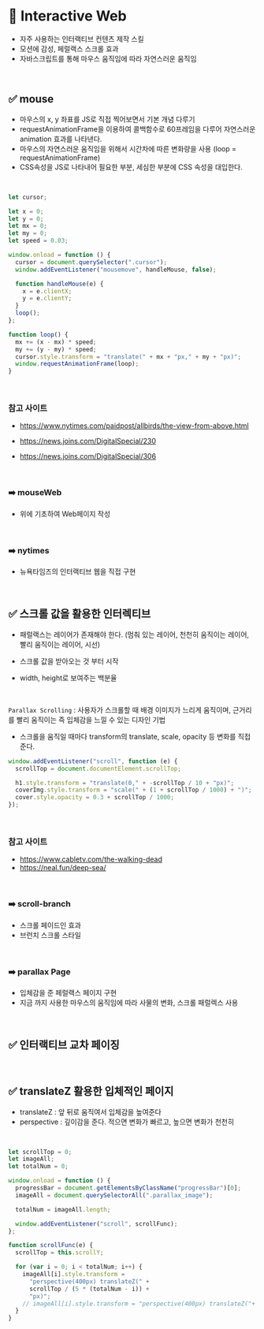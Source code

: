 # 📌 Interactive Web

- 자주 사용하는 인터랙티브 컨텐츠 제작 스킬
- 모션에 감성, 페럴랙스 스크롤 효과
- 자바스크립트를 통해 마우스 움직임에 따라 자연스러운 움직임

<br>

## ✅ mouse

- 마우스의 x, y 좌표를 JS로 직접 찍어보면서 기본 개념 다루기
- requestAnimationFrame을 이용하여 콜백함수로 60프레임을 다루어 자연스러운 animation 효과를 나타낸다.
- 마우스의 자연스러운 움직임을 위해서 시간차에 따른 변화량을 사용 (loop = requestAnimationFrame)
- CSS속성을 JS로 나타내어 필요한 부분, 세심한 부분에 CSS 속성을 대입한다.

<br>

```javascript
let cursor;

let x = 0;
let y = 0;
let mx = 0;
let my = 0;
let speed = 0.03;

window.onload = function () {
  cursor = document.querySelector(".cursor");
  window.addEventListener("mousemove", handleMouse, false);

  function handleMouse(e) {
    x = e.clientX;
    y = e.clientY;
  }
  loop();
};

function loop() {
  mx += (x - mx) * speed;
  my += (y - my) * speed;
  cursor.style.transform = "translate(" + mx + "px," + my + "px)";
  window.requestAnimationFrame(loop);
}
```

<br>

### 참고 사이트

- https://www.nytimes.com/paidpost/allbirds/the-view-from-above.html

- https://news.joins.com/DigitalSpecial/230

- https://news.joins.com/DigitalSpecial/306

<br>

### ➡️ mouseWeb

- 위에 기초하여 Web페이지 작성

<br>

### ➡️ nytimes

- 뉴욕타임즈의 인터랙티브 웹을 직접 구현

<br>

## ✅ 스크롤 값을 활용한 인터렉티브

- 패럴랙스는 레이어가 존재해야 한다. (멈춰 있는 레이어, 천천히 움직이는 레이어, 빨리 움직이는 레이어, 시선)

- 스크롤 값을 받아오는 것 부터 시작

- width, height로 보여주는 백분율

<br>

`Parallax Scrolling` : 사용자가 스크롤할 때 배경 이미지가 느리게 움직이며, 근거리를 빨리 움직이는 즉 입체감을 느낄 수 있는 디자인 기법

- 스크롤을 움직일 때마다 transform의 translate, scale, opacity 등 변화를 직접 준다.

```javascript
window.addEventListener("scroll", function (e) {
  scrollTop = document.documentElement.scrollTop;

  h1.style.transform = "translate(0," + -scrollTop / 10 + "px)";
  coverImg.style.transform = "scale(" + (1 + scrollTop / 1000) + ")";
  cover.style.opacity = 0.3 + scrollTop / 1000;
});
```

<br>

### 참고 사이트

- https://www.cabletv.com/the-walking-dead
- https://neal.fun/deep-sea/

<br>

### ➡️ scroll-branch

- 스크롤 페이드인 효과
- 브런치 스크롤 스타일

<br>

### ➡️ parallax Page

- 입체감을 준 페럴랙스 페이지 구현
- 지금 까지 사용한 마우스의 움직임에 따라 사물의 변화, 스크롤 패럴렉스 사용

<br>

## ✅ 인터랙티브 교차 페이징

<br>

## ✅ translateZ 활용한 입체적인 페이지

- translateZ : 앞 뒤로 움직여서 입체감을 높여준다
- perspective : 깊이감을 준다. 적으면 변화가 빠르고, 높으면 변화가 천천히

<br>

```javascript
let scrollTop = 0;
let imageAll;
let totalNum = 0;

window.onload = function () {
  progressBar = document.getElementsByClassName("progressBar")[0];
  imageAll = document.querySelectorAll(".parallax_image");

  totalNum = imageAll.length;

  window.addEventListener("scroll", scrollFunc);
};

function scrollFunc(e) {
  scrollTop = this.scrollY;

  for (var i = 0; i < totalNum; i++) {
    imageAll[i].style.transform =
      "perspective(400px) translateZ(" +
      scrollTop / (5 * (totalNum - i)) +
      "px)";
    // imageAll[i].style.transform = "perspective(400px) translateZ("+ scrollTop/5 +"px)"; 동시에 움직여 입체감이 없다
  }
}
```
